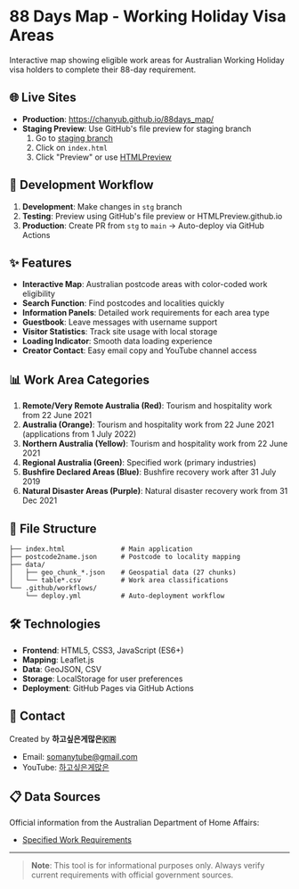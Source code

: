 # 88 Days Map - Working Holiday Visa Areas

Interactive map showing eligible work areas for Australian Working Holiday visa holders to complete their 88-day requirement.

## 🌐 Live Sites

- **Production**: https://chanyub.github.io/88days_map/
- **Staging Preview**: Use GitHub's file preview for staging branch
  1. Go to [staging branch](https://github.com/chanyub/88days_map/tree/stg)
  2. Click on `index.html` 
  3. Click "Preview" or use [HTMLPreview](http://htmlpreview.github.io/?https://github.com/chanyub/88days_map/blob/stg/index.html)

## 🚀 Development Workflow

1. **Development**: Make changes in `stg` branch
2. **Testing**: Preview using GitHub's file preview or HTMLPreview.github.io
3. **Production**: Create PR from `stg` to `main` → Auto-deploy via GitHub Actions

## ✨ Features

- **Interactive Map**: Australian postcode areas with color-coded work eligibility
- **Search Function**: Find postcodes and localities quickly
- **Information Panels**: Detailed work requirements for each area type
- **Guestbook**: Leave messages with username support
- **Visitor Statistics**: Track site usage with local storage
- **Loading Indicator**: Smooth data loading experience
- **Creator Contact**: Easy email copy and YouTube channel access

## 📊 Work Area Categories

1. **Remote/Very Remote Australia (Red)**: Tourism and hospitality work from 22 June 2021
2. **Australia (Orange)**: Tourism and hospitality work from 22 June 2021 (applications from 1 July 2022)
3. **Northern Australia (Yellow)**: Tourism and hospitality work from 22 June 2021
4. **Regional Australia (Green)**: Specified work (primary industries)
5. **Bushfire Declared Areas (Blue)**: Bushfire recovery work after 31 July 2019
6. **Natural Disaster Areas (Purple)**: Natural disaster recovery work from 31 Dec 2021

## 📂 File Structure

```
├── index.html              # Main application
├── postcode2name.json      # Postcode to locality mapping
├── data/
│   ├── geo_chunk_*.json    # Geospatial data (27 chunks)
│   └── table*.csv          # Work area classifications
└── .github/workflows/
    └── deploy.yml          # Auto-deployment workflow
```

## 🛠 Technologies

- **Frontend**: HTML5, CSS3, JavaScript (ES6+)
- **Mapping**: Leaflet.js
- **Data**: GeoJSON, CSV
- **Storage**: LocalStorage for user preferences
- **Deployment**: GitHub Pages via GitHub Actions

## 📧 Contact

Created by **하고싶은게많은🇰🇷**
- Email: somanytube@gmail.com  
- YouTube: [하고싶은게많은](https://www.youtube.com/@%ED%95%98%EA%B3%A0%EC%8B%B6%EC%9D%80%EA%B2%8C%EB%A7%8E%EC%9D%80)

## 📋 Data Sources

Official information from the Australian Department of Home Affairs:
- [Specified Work Requirements](https://immi.homeaffairs.gov.au/what-we-do/whm-program/specified-work-conditions/specified-work-417)

---

> **Note**: This tool is for informational purposes only. Always verify current requirements with official government sources.